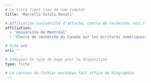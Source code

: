```yaml
---
# Le titre tient lieu de nom complet
title: 'Marcello Vitali Rosati'

# Affiliation (université d’attache, centre de recherche, etc.)
affiliation:
  - 'Université de Montréal'
  - 'Chaire de recherche du Canada sur les écritures numériques'

# Site web
uri: ''

# Indiquer le type de page pour la disposition
type: fiche

# Le contenu du fichier markdown fait office de biographie
---
```


